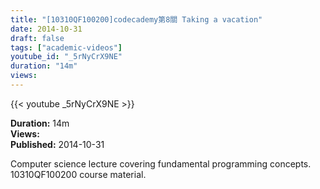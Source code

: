 ```yaml
---
title: "[10310QF100200]codecademy第8關 Taking a vacation"
date: 2014-10-31
draft: false
tags: ["academic-videos"]
youtube_id: "_5rNyCrX9NE"
duration: "14m"
views: 
---
```


{{< youtube _5rNyCrX9NE >}}

**Duration:** 14m  
**Views:**   
**Published:** 2014-10-31

Computer science lecture covering fundamental programming concepts. 10310QF100200 course material.
